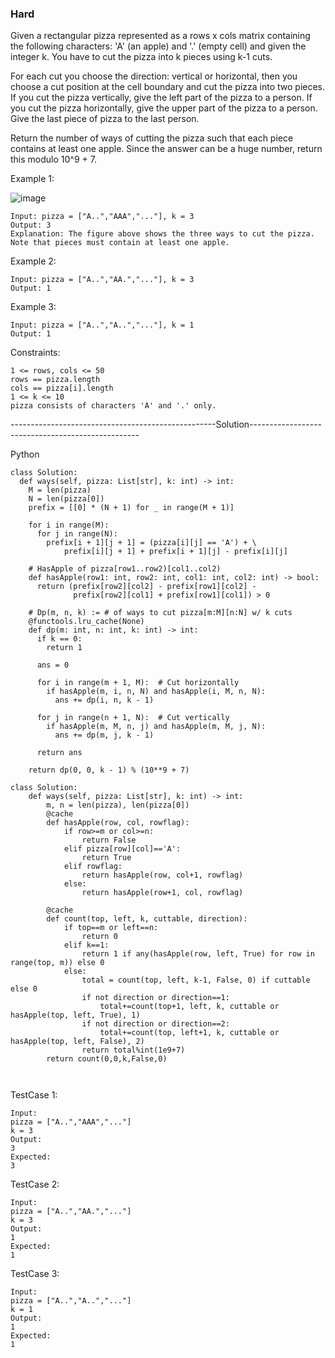 ### Hard

Given a rectangular pizza represented as a rows x cols matrix containing the following characters: 'A' (an apple) and '.' (empty cell) and given the integer k. 
You have to cut the pizza into k pieces using k-1 cuts. 

For each cut you choose the direction: vertical or horizontal, then you choose a cut position at the cell boundary and cut the pizza into two pieces. 
If you cut the pizza vertically, give the left part of the pizza to a person. If you cut the pizza horizontally, give the upper part of the pizza to a person. 
Give the last piece of pizza to the last person.

Return the number of ways of cutting the pizza such that each piece contains at least one apple. Since the answer can be a huge number, return this modulo 10^9 + 7.

 

Example 1:

![image](https://user-images.githubusercontent.com/22728867/229141929-0146f73f-6ab8-447c-8844-5e4071d77efd.png)

```
Input: pizza = ["A..","AAA","..."], k = 3
Output: 3 
Explanation: The figure above shows the three ways to cut the pizza. Note that pieces must contain at least one apple.
```

Example 2:
```
Input: pizza = ["A..","AA.","..."], k = 3
Output: 1
```

Example 3:
```
Input: pizza = ["A..","A..","..."], k = 1
Output: 1
```

Constraints:
```
1 <= rows, cols <= 50
rows == pizza.length
cols == pizza[i].length
1 <= k <= 10
pizza consists of characters 'A' and '.' only.
```

---------------------------------------------------Solution--------------------------------------------------

Python

```
class Solution:
  def ways(self, pizza: List[str], k: int) -> int:
    M = len(pizza)
    N = len(pizza[0])
    prefix = [[0] * (N + 1) for _ in range(M + 1)]

    for i in range(M):
      for j in range(N):
        prefix[i + 1][j + 1] = (pizza[i][j] == 'A') + \
            prefix[i][j + 1] + prefix[i + 1][j] - prefix[i][j]

    # HasApple of pizza[row1..row2)[col1..col2)
    def hasApple(row1: int, row2: int, col1: int, col2: int) -> bool:
      return (prefix[row2][col2] - prefix[row1][col2] -
              prefix[row2][col1] + prefix[row1][col1]) > 0

    # Dp(m, n, k) := # of ways to cut pizza[m:M][n:N] w/ k cuts
    @functools.lru_cache(None)
    def dp(m: int, n: int, k: int) -> int:
      if k == 0:
        return 1

      ans = 0

      for i in range(m + 1, M):  # Cut horizontally
        if hasApple(m, i, n, N) and hasApple(i, M, n, N):
          ans += dp(i, n, k - 1)

      for j in range(n + 1, N):  # Cut vertically
        if hasApple(m, M, n, j) and hasApple(m, M, j, N):
          ans += dp(m, j, k - 1)

      return ans

    return dp(0, 0, k - 1) % (10**9 + 7)
```

```
class Solution:
    def ways(self, pizza: List[str], k: int) -> int:
        m, n = len(pizza), len(pizza[0])
        @cache
        def hasApple(row, col, rowflag):
            if row>=m or col>=n:
                return False
            elif pizza[row][col]=='A':
                return True
            elif rowflag:
                return hasApple(row, col+1, rowflag)
            else:
                return hasApple(row+1, col, rowflag)
        
        @cache
        def count(top, left, k, cuttable, direction):
            if top==m or left==n:
                return 0
            elif k==1:
                return 1 if any(hasApple(row, left, True) for row in range(top, m)) else 0
            else:
                total = count(top, left, k-1, False, 0) if cuttable else 0
                if not direction or direction==1:
                    total+=count(top+1, left, k, cuttable or hasApple(top, left, True), 1)
                if not direction or direction==2:
                    total+=count(top, left+1, k, cuttable or hasApple(top, left, False), 2)
                return total%int(1e9+7)
        return count(0,0,k,False,0)

                
```


TestCase 1:
```
Input:
pizza = ["A..","AAA","..."]
k = 3
Output:
3
Expected:
3
```

TestCase 2:
```
Input:
pizza = ["A..","AA.","..."]
k = 3
Output:
1
Expected:
1
```

TestCase 3:
```
Input:
pizza = ["A..","A..","..."]
k = 1
Output:
1
Expected:
1
```
